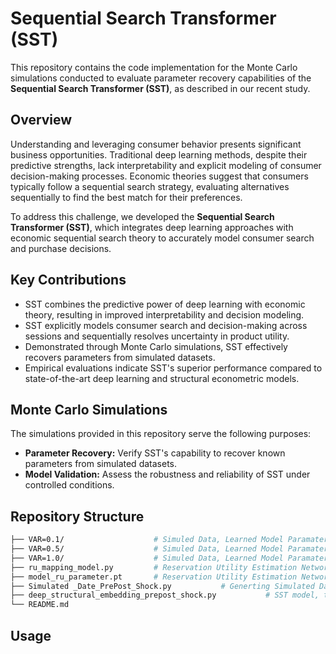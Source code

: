 # Sequential Search Transformer (SST)

This repository contains the code implementation for the Monte Carlo simulations conducted to evaluate parameter recovery capabilities of the **Sequential Search Transformer (SST)**, as described in our recent study.

## Overview

Understanding and leveraging consumer behavior presents significant business opportunities. Traditional deep learning methods, despite their predictive strengths, lack interpretability and explicit modeling of consumer decision-making processes. Economic theories suggest that consumers typically follow a sequential search strategy, evaluating alternatives sequentially to find the best match for their preferences.

To address this challenge, we developed the **Sequential Search Transformer (SST)**, which integrates deep learning approaches with economic sequential search theory to accurately model consumer search and purchase decisions.

## Key Contributions

- SST combines the predictive power of deep learning with economic theory, resulting in improved interpretability and decision modeling.
- SST explicitly models consumer search and decision-making across sessions and sequentially resolves uncertainty in product utility.
- Demonstrated through Monte Carlo simulations, SST effectively recovers parameters from simulated datasets.
- Empirical evaluations indicate SST's superior performance compared to state-of-the-art deep learning and structural econometric models.

## Monte Carlo Simulations

The simulations provided in this repository serve the following purposes:

- **Parameter Recovery:** Verify SST's capability to recover known parameters from simulated datasets.
- **Model Validation:** Assess the robustness and reliability of SST under controlled conditions.


## Repository Structure

```bash
├── VAR=0.1/                    # Simuled Data, Learned Model Paramater, and Parameter Recovery results when VAR=0.1
├── VAR=0.5/                    # Simuled Data, Learned Model Paramater, and Parameter Recovery results when VAR=0.5
├── VAR=1.0/                    # Simuled Data, Learned Model Paramater, and Parameter Recovery results when VAR=1.0
├── ru_mapping_model.py         # Reservation Utility Estimation Network
├── model_ru_parameter.pt       # Reservation Utility Estimation Network Parameter
├── Simulated _Date_PrePost_Shock.py           # Generting Simulated Data file "simulated_sessions.pkl"
├── deep_structural_embedding_prepost_shock.py           # SST model, training via real-world data or simulated data
└── README.md
```

## Usage
